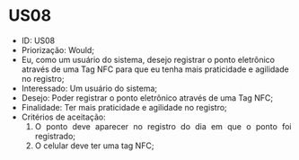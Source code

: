 # US08

<ul>
<li> ID: US08</li>
<li>Priorização: Would;</li>
<li>Eu, como um usuário do sistema, desejo registrar o ponto eletrônico através de uma Tag NFC para que eu tenha mais praticidade e agilidade no registro;</li>
<li>Interessado: Um usuário do sistema;</li>
<li>Desejo: Poder registrar o ponto eletrônico através de uma Tag NFC;</li>
<li>Finalidade: Ter mais praticidade e agilidade no registro;</li>
<li align="justify"> Critérios de aceitação:
    <ol>
    <li> O ponto deve aparecer no registro do dia em que o ponto foi registrado;</li>
    <li> O celular deve ter uma tag NFC;</li>
    </ol>
</ul>